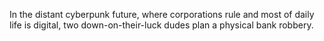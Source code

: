 In the distant cyberpunk future, where corporations rule and most of daily life is digital, two down-on-their-luck dudes plan a physical bank robbery.
